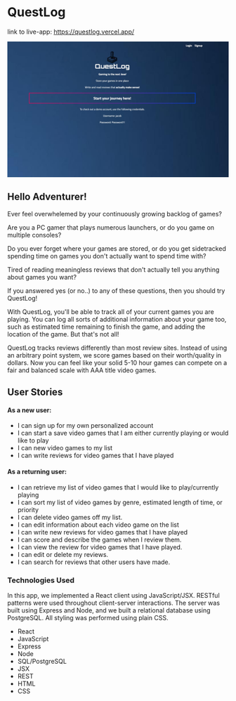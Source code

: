 # QuestLog

link to live-app:  https://questlog.vercel.app/

![Home page](Home.jpg)

## Hello Adventurer!

Ever feel overwhelemed by your continuously growing backlog of games?

Are you a PC gamer that plays numerous launchers, or do you game on multiple consoles?

Do you ever forget where your games are stored, or do you get sidetracked spending time on games you don't actually want to spend time with? 

Tired of reading meaningless reviews that don't actually tell you anything about games you want?


If you answered yes (or no..) to any of these questions, then you should try QuestLog!

With QuestLog, you'll be able to track all of your current games you are playing.  You can log all sorts of additional information about your game too, such as estimated time remaining to finish the game, and adding the location of the game.  But that's not all!

QuestLog tracks reviews differently than most review sites.  Instead of using an arbitrary point system, we score games based on their worth/quality in dollars.  Now you can feel like your solid 5-10 hour games can compete on a fair and balanced scale with AAA title video games.  




## User Stories 

#### As a new user:  

* I can sign up for my own personalized account
* I can start a save video games that I am either currently playing or would like to play
* I can new video games to my list
* I can write reviews for video games that I have played

#### As a returning user:  

* I can retrieve my list of video games that I would like to play/currently playing
* I can sort my list of video games by genre, estimated length of time, or priority
* I can delete video games off my list.
* I can edit information about each video game on the list
* I can write new reviews for video games that I have played
* I can score and describe the games when I review them.
* I can view the review for video games that I have played.
* I can edit or delete my reviews.
* I can search for reviews that other users have made.


### Technologies Used


In this app, we implemented a React client using JavaScript/JSX.  RESTful patterns were used throughout client-server interactions.  The server was built using Express and Node, and we built a relational database using PostgreSQL.  All styling was performed using plain CSS.  

* React
* JavaScript
* Express
* Node
* SQL/PostgreSQL
* JSX
* REST
* HTML
* CSS


